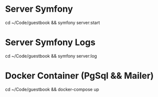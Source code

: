 # Server Symfony

cd ~/Code/guestbook && symfony server:start

# Server Symfony Logs

cd ~/Code/guestbook && symfony server:log

# Docker Container (PgSql && Mailer)

cd ~/Code/guestbook && docker-compose up
